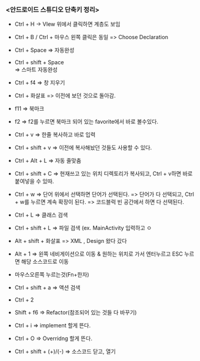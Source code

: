 ### <안드로이드 스튜디오 단축키 정리>


* Ctrl + H -> VIew 위에서 클릭하면 계층도 보임

* Ctrl + B / Ctrl + 마우스 왼쪽 클릭은 동일
  => Choose Declaration

* Ctrl + Space
  => 자동완성
* Ctrl + shift + Space  
  => 스마트 자동완성


* Ctrl + f4 => 창 지우기

* Ctrl + 화살표 => 이전에 보던 것으로 돌아감.


* f11 => 북마크

* f2 => f2를 누르면 북마크 되어 있는 favorite에서 바로 볼수있다.




* Ctrl + v => 한줄 복사하고 바로 입력

* Ctrl + shift + v => 이전에 복사해놨던 것들도 사용할 수 있다.

* Ctrl + Alt + L => 자동 줄맞춤



* Ctrl + shift + C => 현재쓰고 있는 위치 디렉토리가 복사되고, Ctrl + v하면 바로 붙여넣을 수 있따.

* Ctrl + w => 단어 위에서 선택하면 단어가 선택된다.
           => 단어가 다 선택되고, Ctrl + w를 누르면 계속 확장이 된다.
           => 코드블럭 빈 공간에서 하면 다 선택된다.


* Ctrl + L => 클래스 검색

* Ctrl + shift + L => 파일 검색 (ex. MainActivity 입력하고 ㅇ

* Alt + shift + 화살표 =>  XML , Design 왔다 갔다


* Alt + 1 => 왼쪽 네비게이션으로 이동 & 원하는 위치로 가서 엔터누르고  ESC 누르면 해당 소스코드로 이동

* 마우스오른쪽 누르는것(Fn+한자)




* Ctrl + shift + a => 액션 검색

* Ctrl + 2 


* Shift + f6 => Refactor(참조되어 있는 것들 다 바꾸기)


* Ctrl + i => implement 할게 뜬다.

* Ctrl + O => Overridng 할게 뜬다.


* Ctrl + shift + (+)/(-)  => 소스코드 닫고, 열기